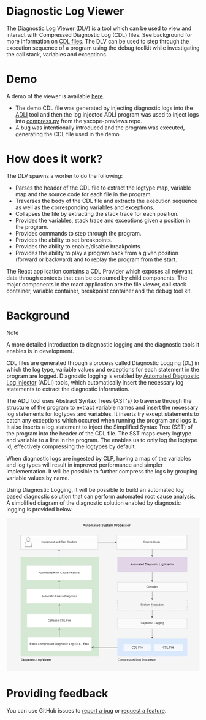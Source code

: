 # Diagnostic Log Viewer

The Diagnostic Log Viewer (DLV) is a tool which can be used to view and interact with Compressed Diagnostic Log (CDL) files. See background for more information on [CDL files](#Background). The DLV can be used to step through the execution sequence of a program using the debug toolkit while investigating the call stack, variables and exceptions.

# Demo 

A demo of the viewer is available [here][adli-error].
* The demo CDL file was generated by injecting diagnostic logs into the [ADLI][adli-url] tool and then the log injected ADLI program was used to inject logs into [compress.py][yscope-previews] from the yscope-previews repo.
* A bug was intentionally introduced and the program was executed, generating the CDL file used in the demo.

# How does it work? 

The DLV spawns a worker to do the following: 

* Parses the header of the CDL file to extract the logtype map, variable map and the source code for each file in the program. 
* Traverses the body of the CDL file and extracts the execution sequence as well as the corresponding variables and exceptions.
* Collapses the file by extracting the stack trace for each position.
* Provides the variables, stack trace and exceptions given a position in the program. 
* Provides commands to step through the program.
* Provides the ability to set breakpoints.
* Provides the ability to enable/disable breakpoints.
* Provides the ability to play a program back from a given position (forward or backward) and to replay the program from the start.

The React application contains a CDL Provider which exposes all relevant data through contexts that can be consumed by child components. The major components in the react application are the file viewer, call stack container, variable container, breakpoint container and the debug tool kit.

# Background

> [!NOTE]  
> A more detailed introduction to diagnostic logging and the diagnostic tools it enables is in development.

CDL files are generated through a process called Diagnostic Logging (DL) in which the log type, variable values and exceptions for each statement in the program are logged. Diagnostic logging is enabled by [Automated Diagnostic Log Injector][adli-url] (ADLI) tools, which automatically insert the necessary log statements to extract the diagnostic information.

The ADLI tool uses Abstract Syntax Trees (AST's) to traverse through the structure of the program to extract variable names and insert the necessary log statements for logtypes and variables. It inserts try except statements to catch any exceptions which occured when running the program and logs it. It also inserts a log statement to inject the Simplified Syntax Tree (SST) of the program into the header of the CDL file. The SST maps every logtype and variable to a line in the program. The enables us to only log the logtype id, effectively compressing the logtypes by default.

When diagnostic logs are ingested by CLP, having a map of the variables and log types will result in improved performance and simpler implementation. It will be possible to further compress the logs by grouping variable values by name.

Using Diagnostic Logging, it will be possible to build an automated log based diagnostic solution that can perform automated root cause analysis. A simplified diagram of the diagnostic solution enabled by diagnostic logging is provided below.

![Simplified ASP System Diagram](docs/Simplified_System_Diagram_ASP.png)

# Providing feedback

You can use GitHub issues to [report a bug][bug-report] or [request a feature][feature-req].




[bug-report]: https://github.com/vishalpalaniappan/diagnostic-log-viewer/issues
[feature-req]: https://github.com/vishalpalaniappan/diagnostic-log-viewer/issues
[yscope-previews]: https://github.com/y-scope/yscope-previews/blob/main/clp-s-s3/scripts/compress.py
[demo-url]: https://vishalpalaniappan.github.io/diagnostic-log-viewer/?filePath=https://diagnostic-logs-sample.s3.us-east-2.amazonaws.com/compress.cdl
[adli-url]: https://github.com/vishalpalaniappan/asp-adli-python
[huffman-error]: https://vishalpalaniappan.github.io/diagnostic-log-viewer/?filePath=https://diagnostic-logs-sample.s3.us-east-2.amazonaws.com/huffman_compress_error_v0.clp.zst
[adli-error]: https://vishalpalaniappan.github.io/diagnostic-log-viewer/?filePath=https://diagnostic-logs-sample.s3.us-east-2.amazonaws.com/huffman_compress_error_v0.clp.zst
